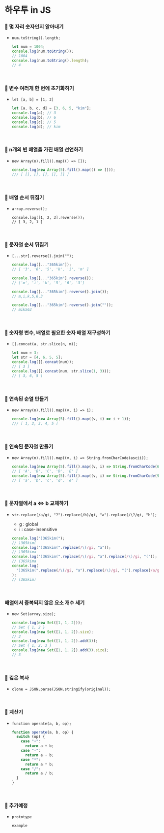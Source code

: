 # 하우투 in JS

### :rocket: 몇 자리 숫자인지 알아내기
- `num.toString().length;`

  ```js
  let num = 1004;
  console.log(num.toString());
  // 1004
  console.log(num.toString().length);
  // 4
  ```
<br>

### :rocket: 변수 여러개 한 번에 초기화하기
- `let [a, b] = [1, 2]`

  ```js
  let [a, b, c, d] = [3, 6, 5, "kim"];
  console.log(a); // 3
  console.log(b); // 6
  console.log(c); // 5
  console.log(d); // kim
  ```
<br>

### :rocket: n개의 빈 배열을 가진 배열 선언하기
- `new Array(n).fill().map(() => []);`

  ```js
  console.log(new Array(5).fill().map(() => []));
  /// [ [], [], [], [], [] ]
  ```
<br>

### :rocket: 배열 순서 뒤집기
- `array.reverse();`
  ```
  console.log([1, 2, 3].reverse());
  // [ 3, 2, 1 ]
  ```
<br>

### :rocket: 문자열 순서 뒤집기
- `[...str].reverse().join("");`

  ```js
  console.log([..."365kim"]);
  // [ '3', '6', '5', 'k', 'i', 'm' ]

  console.log([..."365kim"].reverse());
  // ['m', 'i', 'k', '5', '6', '3']

  console.log([..."365kim"].reverse().join());
  // m,i,k,5,6,3

  console.log([..."365kim"].reverse().join(""));
  // mik563
  ```
<br>

### :rocket: 숫자형 변수, 배열로 필요한 숫자 배열 재구성하기
- `[].concat(a, str.slice(n, m));`

  ```js
  let num = 3;
  let str = [4, 6, 5, 5];
  console.log([].concat(num));
  // [ 3 ]
  console.log([].concat(num, str.slice(1, 3)));
  // [ 3, 6, 5 ]

  ```
<br>

### :rocket: 연속된 순열 만들기
- `new Array(n).fill().map((v, i) => i);`

  ```js
  console.log(new Array(5).fill().map((v, i) => i + 1));
  /// [ 1, 2, 3, 4, 5 ]
  ```
<br>

### :rocket: 연속된 문자열 만들기
- `new Array(n).fill().map((v, i) => String.fromCharCode(ascii));`

  ```js
  console.log(new Array(5).fill().map((v, i) => String.fromCharCode(65 + i)));
  // [ 'A', 'B', 'C', 'D', 'E' ]
  console.log(new Array(5).fill().map((v, i) => String.fromCharCode(97 + i)));
  // [ 'a', 'b', 'c', 'd', 'e' ]
  ```
<br>

### :rocket: 문자열에서 a <=> b 교체하기
- `str.replace(/a/gi, "?").replace(/b)/gi, "a").replace(/\?/gi, "b");`
  - g : global
  - i : case-insensitive

  ```js
  console.log(")365kim(");
  // )365kim(
  console.log(")365kim(".replace(/\(/gi, "a"));
  // )365kima
  console.log(")365kim(".replace(/\(/gi, "a").replace(/\)/gi, "("));
  // (365kima
  console.log(
    ")365kim(".replace(/\(/gi, "a").replace(/\)/gi, "(").replace(/a/gi, ")")
  );
  // (365kim)
  ```
<br>

### 배열에서 중복되지 않은 요소 개수 세기
- `new Set(array.size);`

  ```js
  console.log(new Set([1, 1, 2]));
  // Set { 1, 2 }
  console.log(new Set([1, 1, 2]).size);
  // 2
  console.log(new Set([1, 1, 2]).add(3));
  // Set { 1, 2, 3 }
  console.log(new Set([1, 1, 2]).add(3).size);
  // 3
  ```
<br>

### :rocket: 깊은 복사
- `clone = JSON.parse(JSON.stringify(original));`
<br>

### :rocket: 계산기
- `function operate(a, b, op);`

  ```js
  function operate(a, b, op) {
    switch (op) {
      case "+":
        return a + b;
      case "-":
        return a - b;
      case "*":
        return a * b;
      case "/":
        return a / b;
    }
  }
  ```
<br>

### :rocket: 추가예정
- `prototype`

  ```js
  example
  ```
  
